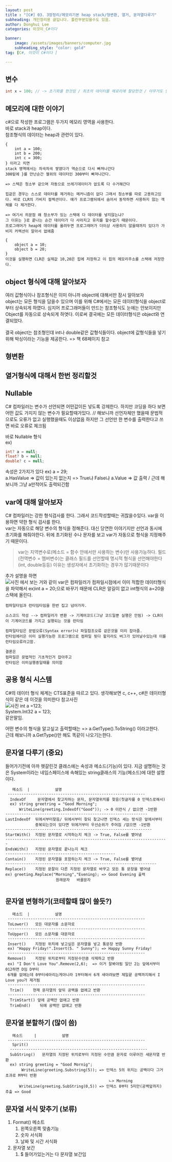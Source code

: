 ```yaml
---
layout: post
title : "[C#] 03. 3장정리/메모리기본 heap stack/형변환, 열거, 문자열다루기"
subheading: 개인정리용 글입니다. 틀린부분있을수도 있음.
author: Donghui Lee
categories: 이것이_C#이다

banner:
    image: /assets/images/banners/computer.jpg
    subheading_style: "color: gold"
tag: [C#, 이것이 C#이다 ]

---
```

## 변수
```c#
int x = 100; // -> 초기화를 한것임 / 최초의 데이터를 메로리에 할당한것 / 아무거도 안쓰면 더미데이터가 들어가는데 이를 방지하기위해 c#에서는 강제로 초기화를 함.
```

## 메모리에 대한 이야기
c#으로 작성한 프로그램은 두가지 메모리 영역을 사용한다.  
바로 stack과 heap이다.  
참조형식의 데이터는 heap과 관련이 있다.  
~~~
{
    int a = 100;
    int b = 200;
    int c = 300;
} 이라고 치면
stack 영역에서는 차곡차곡 쌓였다가 역순으로 다시 빠져나간다
300밑에 }를 만난순간 젤위의 데이터인 300부터 빠져나간다.

=> 스텍은 청소부 같으며 자동으로 쓰레기데이터가 없도록 다 수거해간다

힙같은 경우는 스스로 데이터를 제거하는 메커니즘이 없다 그래서 청소부를 따로 고용하고있다. 바로 CLR의 가비지 컬렉션이다. 얘가 프로그램뒤에서 숨어서 동작하면 사용하지 않는 객체를 다 제거한다.

=> 여기서 의문점 왜 청소부가 있는 스택에 다 데이터를 넣지않는냐?
그 이유는 }로 끝나는 순간 데이터가 다 사라지고 유지를 할수없기 때문이다.
프로그래머가 heap에 데이터를 올려두면 프로그래머가 더이상 사용하지 않을때까지 있다가 가비지 커렉션이 알아서 없에줌

{
    object a = 10;
    object b = 20;
}
이것을 실행하면 CLR은 실제값 10,20은 힙에 저장하고 이 힙의 메모리주소를 스택에 저장한다.

~~~

## object 형식에 대해 알아보자
여러 값형식이나 참조형식은 이미 아니까 object에 대해서만 잠시 알아보자  
object는 모든 형식을 담을수 있으며 이를 위해 C#에서는 모든 데이터형식을 object로 부터 상속되게 하였다. 심지어 프로그래머들이 만드는 참조형식도 눈에는 안보이지만 Object를 자동으로 상속되게 하엿다. 이로써 결국에는 모든 데이터형식은 object와 연결되었다.  
<br>
결국 object는 참조형인데 int나 double같은 값형식들이다. object에 값형식들을 넣기 위해 박싱이라는 기능을 제공한다. => 책 68페이지 참고

## 형변환

## 열거형식에 대해서 한번 정리할것

## Nullable

C# 컴파일러는 변수가 선언되면 어떤값이든 넣도록 강제한다.
하지만 코딩을 하다 보면 어떤 값도 가지지 않는 변수가 필요할때가있다.
// 해보니까 선언자체만 했을때 문법적으로도 오류가 없고 실행했을때도 이상없음 하지만 그 선언만 한 변수를 출력한다고 쓰면 바로 오류로 체크됨


바로 Nullable 형식  
ex) 
~~~c#
int? a = null;
float? b = null;
double? c = null;
~~~
속성은 2가지가 있다
ex) a = 29;  
    a.HasValue => 값이 있는지 없는지 =>  True냐 False냐
    a.Value => 값 출력 / 근데 해보니까 그냥 a만적어도 출력되긴함

## var에 대해 알아보자
C# 컴파일러는 강한 형식검사를 한다. 그래서 코드작성할때는 귀찮을수있다. var을 이용하면 약한 형식 검사를 한다.  
var는 자동으로 해당 변수의 형식을 정해준다. 대신 당연한 이야기지만 선언과 동시에 초기화를 해줘야한다. 뒤에 초기화된 수나 문자를 보고 var가 자동으로 형식을 지정해주기 때문이다.

> var는 지역변수로(메소드 = 함수 안에서만 사용하는 변수)만 사용가능하다. 필드(전역변수 = 멤버변수)는 클래스 필드를 선언할때 명시적 형식을 선언해야한다(int, double등등) 이유는 생성자에서 초기화하는 경우가 많기때문이다

추가 설명을 하면  
![사진](https://user-images.githubusercontent.com/42164422/120899289-ecb3bc80-c669-11eb-8133-f17ed8d32673.png)
에서 보는 거와 같이 var은 컴파일러가 컴파일시점에서 이미 적합한 데이터형식을 파악해서 ex)int a = 20;으로 바꾸기 때문에 CLR은 알길이 없고 int형식의 a=20을 스택에 올린다.

~~~
컴파일타임과 런타임타임을 한번 집고 넘어가자.

소스코드 작성 --> 컴파일러가 변환 -> 기계어코드(그냥 코드일뿐 실행은 안됨) -> CLR이 이 기계어코드를 가지고 실행되는 것을 런타임

컴파일타임은 문법오류(Syntax error)나 파일참조오류 같은것을 미리 잡아줌.
런타임에러은 이미 실행가능한 프로그램으로 컴파일 됫다 할지라도 버그가 있어날수있는데 이를 런타임오류라고함.

결론은 
컴파일은 문법적인 기초적인거 잡아주고 
런타임은 이미실행중일때를 의미함
~~~

## 공용 형식 시스템
C#의 데이터 형식 체계는 CTS표준을 따르고 있다. 생각해보면 c, c++, c#은 데이터형식이 같은 데 이것을 의미한다
참고사진  
![사진](https://t1.daumcdn.net/cfile/blog/1968E1394D7304E418)
int a =123;  
System.Int32 a = 123;  
같은말임.

어떤 변수의 형식을 알고싶고 출력할때는 => a.GetType().ToString() 이라고한다.  
근데 해보니까 a.GetType()만 해도 똑같이 나오기는한다.

## 문자열 다루기 (중요)
들어가기전에 아까 헷갈린것 
클래스에는 속성과 메소드(기능)이 있다. 지금 설명하는 것은 System이라는 네임스페이스에 속해있는 string클래스의 기능(메소드)에 대한 설명이다.
~~~
   메소드  |           설명
 ------------------------------------------------------------
  IndexOf     문자열에서 찾고자하는 문자, 문자열위치를 찾음(첫글자를 0 인덱스로해서)
  ex) string greetring = "Good Morning";
      WriteLine(greeting.IndexOf("Good")); -> 0 이런식 / 없으면 -1반환
--------------------------------------------------------------
LastIndexOf  뒤에서부터찾음/ 뒤에서부터 찾되 찾고나면 인덱스 세는 방식은 앞에서부터
             중복되는것이 있다면 뒤에거부터 우선순위가 주어짐 /없으면 -1반환
----------------------------------------------------------------
StartWith()  지정된 문자열로 시작하는지 체크 -> True, False를 뱉어냄
-----------------------------------------------------------------------
EndsWith()   지정된 문자열로 끝나는지 체크
------------------------------------------------
Contain()    지정된 문자열을 포함하는지 체크 -> True, False를 뱉어냄
------------------------------------------------------------------
Replace()    지정된 문잘이 다른 지정된 문자열로 바꾸고 모든 통 문장을 뱉어냄
ex) greeting.Replace("Morning","Evening); => Good Evening 출력
                      원래문자   바꿀문자
                    
~~~

## 문자열 변형하기(코테할때 많이 쓸듯?)
~~~
   메소드  |           설명
 ------------------------------------------------------------
 ToLower()   모든 대문자를 소문자로
 ------------------------------------------------------------
 ToUpper()   모든 소문자를 대문자로
 ------------------------------------------------------------
 Insert()    지정된 위치에 넣고싶은 문자열을 넣고 통문장 반환
 ex) "Happy Friday!".Insert(5. " Sunny"); => Happy Sunny Friday!
 ------------------------------------------------------------
 Remove()    지정된 위치로부터 지정된수만큼 삭제하고 반환
 ex) "I Don't Love You".Remove(2,6);  => 이거 잘봐야됨 일단 2는 앞에서부터 012하면 D임 D부터
 6개를 없애는데 0부터세아리는게아니라 1부터해서 6개 새아려보면 제일끝 공백까지해서 I Love you가 제거됨
 ------------------------------------------------------------
  Trim()    현재 문자열의 앞뒤 공백을 없에고 반환
 ------------------------------------------------------------
  TrimStart() 앞에 공백만 없애고 반환
  TrimEnd()    뒤에 공백만 없애고 반환
 ~~~

 ## 문자열 분할하기 (많이 씀)
~~~
   메소드     |           설명
 ------------------------------------------------------------
   Sprit()       
  ------------------------------------------------------------
  SubString()   문자열의 지정된 위치로부터 지정된 수만큼 문자로 이루어진 새문자열 반환
  ex) string greeting = "Good Mornig";
       WriteLine(greeting.Substring(5)); => 인덱스 5의 위치는 공백이다 그거 초과로 M부터 반환
                                             ㄴ> Morning
      WriteLine(greeting.SubString(0,5)) => 인덱스 0부터 5미만(공백앞까지) 추출 => Good

~~~
## 문자열 서식 맞추기 (보류)
1.  Format() 메소트
    1.  왼쪽오른쪽 맞춤기능
    2.  숫자 서식화
    3.  날짜 및 시간 서식화
2.  문자열 보간
    1.  $ 들어가있는거는 다 문자열 보간임
